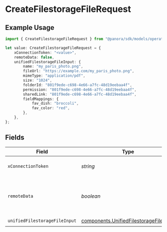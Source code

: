# CreateFilestorageFileRequest

## Example Usage

```typescript
import { CreateFilestorageFileRequest } from "@panora/sdk/models/operations";

let value: CreateFilestorageFileRequest = {
    xConnectionToken: "<value>",
    remoteData: false,
    unifiedFilestorageFileInput: {
        name: "my_paris_photo.png",
        fileUrl: "https://example.com/my_paris_photo.png",
        mimeType: "application/pdf",
        size: "1024",
        folderId: "801f9ede-c698-4e66-a7fc-48d19eebaa4f",
        permission: "801f9ede-c698-4e66-a7fc-48d19eebaa4f",
        sharedLink: "801f9ede-c698-4e66-a7fc-48d19eebaa4f",
        fieldMappings: {
            fav_dish: "broccoli",
            fav_color: "red",
        },
    },
};
```

## Fields

| Field                                                                                            | Type                                                                                             | Required                                                                                         | Description                                                                                      | Example                                                                                          |
| ------------------------------------------------------------------------------------------------ | ------------------------------------------------------------------------------------------------ | ------------------------------------------------------------------------------------------------ | ------------------------------------------------------------------------------------------------ | ------------------------------------------------------------------------------------------------ |
| `xConnectionToken`                                                                               | *string*                                                                                         | :heavy_check_mark:                                                                               | The connection token                                                                             |                                                                                                  |
| `remoteData`                                                                                     | *boolean*                                                                                        | :heavy_minus_sign:                                                                               | Set to true to include data from the original Accounting software.                               | false                                                                                            |
| `unifiedFilestorageFileInput`                                                                    | [components.UnifiedFilestorageFileInput](../../models/components/unifiedfilestoragefileinput.md) | :heavy_check_mark:                                                                               | N/A                                                                                              |                                                                                                  |